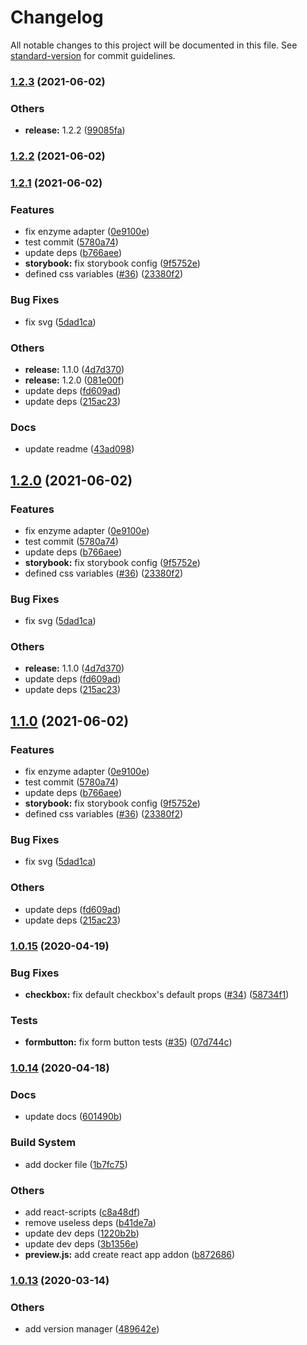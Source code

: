 # Changelog

All notable changes to this project will be documented in this file. See [standard-version](https://github.com/conventional-changelog/standard-version) for commit guidelines.

### [1.2.3](https://github.com/wearepush/push-ui/compare/v1.2.1...v1.2.3) (2021-06-02)


### Others

* **release:** 1.2.2 ([99085fa](https://github.com/wearepush/push-ui/commit/99085fa417a3957af30482375dfba0c0383d674a))

### [1.2.2](https://github.com/wearepush/push-ui/compare/v1.2.1...v1.2.2) (2021-06-02)

### [1.2.1](https://github.com/wearepush/push-ui/compare/v1.0.15...v1.2.1) (2021-06-02)


### Features

* fix enzyme adapter ([0e9100e](https://github.com/wearepush/push-ui/commit/0e9100e5808fee5f9f7ea9dc18ae3f56d3322ba5))
* test commit ([5780a74](https://github.com/wearepush/push-ui/commit/5780a74b5d7e5fcac24532550cde64835ad9c5dd))
* update deps ([b766aee](https://github.com/wearepush/push-ui/commit/b766aee248f742454581110838052fad633f6330))
* **storybook:** fix storybook config ([9f5752e](https://github.com/wearepush/push-ui/commit/9f5752e6bcaa81b57dd6ef98ad9ccbd573b7f67e))
* defined css variables ([#36](https://github.com/wearepush/push-ui/issues/36)) ([23380f2](https://github.com/wearepush/push-ui/commit/23380f2c28bb9295e2e9cd9b8dd0ab9c5a4ea389))


### Bug Fixes

* fix svg ([5dad1ca](https://github.com/wearepush/push-ui/commit/5dad1ca8d9d4da564a9501d872924cf1f9786ab3))


### Others

* **release:** 1.1.0 ([4d7d370](https://github.com/wearepush/push-ui/commit/4d7d370b6d44e97c8ed5fbf6d4eaf08fe34780d9))
* **release:** 1.2.0 ([081e00f](https://github.com/wearepush/push-ui/commit/081e00f63ff3d4f52e306df112f943c1da9b65f6))
* update deps ([fd609ad](https://github.com/wearepush/push-ui/commit/fd609ad96323833d6c26e0d4921a8606f5fe9809))
* update deps ([215ac23](https://github.com/wearepush/push-ui/commit/215ac2391b1d1511bf26b8bb7749cbdd3b1b63ae))


### Docs

* update readme ([43ad098](https://github.com/wearepush/push-ui/commit/43ad0981999445bec08921b071c475139105e799))

## [1.2.0](https://github.com/wearepush/push-ui/compare/v1.0.15...v1.2.0) (2021-06-02)


### Features

* fix enzyme adapter ([0e9100e](https://github.com/wearepush/push-ui/commit/0e9100e5808fee5f9f7ea9dc18ae3f56d3322ba5))
* test commit ([5780a74](https://github.com/wearepush/push-ui/commit/5780a74b5d7e5fcac24532550cde64835ad9c5dd))
* update deps ([b766aee](https://github.com/wearepush/push-ui/commit/b766aee248f742454581110838052fad633f6330))
* **storybook:** fix storybook config ([9f5752e](https://github.com/wearepush/push-ui/commit/9f5752e6bcaa81b57dd6ef98ad9ccbd573b7f67e))
* defined css variables ([#36](https://github.com/wearepush/push-ui/issues/36)) ([23380f2](https://github.com/wearepush/push-ui/commit/23380f2c28bb9295e2e9cd9b8dd0ab9c5a4ea389))


### Bug Fixes

* fix svg ([5dad1ca](https://github.com/wearepush/push-ui/commit/5dad1ca8d9d4da564a9501d872924cf1f9786ab3))


### Others

* **release:** 1.1.0 ([4d7d370](https://github.com/wearepush/push-ui/commit/4d7d370b6d44e97c8ed5fbf6d4eaf08fe34780d9))
* update deps ([fd609ad](https://github.com/wearepush/push-ui/commit/fd609ad96323833d6c26e0d4921a8606f5fe9809))
* update deps ([215ac23](https://github.com/wearepush/push-ui/commit/215ac2391b1d1511bf26b8bb7749cbdd3b1b63ae))

## [1.1.0](https://github.com/wearepush/push-ui/compare/v1.0.15...v1.1.0) (2021-06-02)


### Features

* fix enzyme adapter ([0e9100e](https://github.com/wearepush/push-ui/commit/0e9100e5808fee5f9f7ea9dc18ae3f56d3322ba5))
* test commit ([5780a74](https://github.com/wearepush/push-ui/commit/5780a74b5d7e5fcac24532550cde64835ad9c5dd))
* update deps ([b766aee](https://github.com/wearepush/push-ui/commit/b766aee248f742454581110838052fad633f6330))
* **storybook:** fix storybook config ([9f5752e](https://github.com/wearepush/push-ui/commit/9f5752e6bcaa81b57dd6ef98ad9ccbd573b7f67e))
* defined css variables ([#36](https://github.com/wearepush/push-ui/issues/36)) ([23380f2](https://github.com/wearepush/push-ui/commit/23380f2c28bb9295e2e9cd9b8dd0ab9c5a4ea389))


### Bug Fixes

* fix svg ([5dad1ca](https://github.com/wearepush/push-ui/commit/5dad1ca8d9d4da564a9501d872924cf1f9786ab3))


### Others

* update deps ([fd609ad](https://github.com/wearepush/push-ui/commit/fd609ad96323833d6c26e0d4921a8606f5fe9809))
* update deps ([215ac23](https://github.com/wearepush/push-ui/commit/215ac2391b1d1511bf26b8bb7749cbdd3b1b63ae))

### [1.0.15](https://github.com/wearepush/push-ui/compare/v1.0.14...v1.0.15) (2020-04-19)


### Bug Fixes

* **checkbox:** fix default checkbox's default props ([#34](https://github.com/wearepush/push-ui/issues/34)) ([58734f1](https://github.com/wearepush/push-ui/commit/58734f1a03fcd4e4f6990499da367abde7de72a6))


### Tests

* **formbutton:** fix form button tests ([#35](https://github.com/wearepush/push-ui/issues/35)) ([07d744c](https://github.com/wearepush/push-ui/commit/07d744cb13131fd6c328ddd1c52e65de1be7ae28))

### [1.0.14](https://github.com/wearepush/push-ui/compare/v1.0.13...v1.0.14) (2020-04-18)


### Docs

* update docs ([601490b](https://github.com/wearepush/push-ui/commit/601490bd2b5bd5c918d23569ea376d35e497aca0))


### Build System

* add docker file ([1b7fc75](https://github.com/wearepush/push-ui/commit/1b7fc751098cef82095d5e35b97f9fd3c28d88e2))


### Others

* add react-scripts ([c8a48df](https://github.com/wearepush/push-ui/commit/c8a48dfe80bdb79ae5bc59175ec3fbd9b74a4bbb))
* remove useless deps ([b41de7a](https://github.com/wearepush/push-ui/commit/b41de7aac3bcf0e3d075aeef724fdd66f998c5b3))
* update dev deps ([1220b2b](https://github.com/wearepush/push-ui/commit/1220b2b0aa8cddd7325b42e926f93a7eda8ab5cd))
* update dev deps ([3b1356e](https://github.com/wearepush/push-ui/commit/3b1356eee52d6c70735e091101281c9a347ab90f))
* **preview.js:** add create react app addon ([b872686](https://github.com/wearepush/push-ui/commit/b87268605b254eedd372fa92043f7fd4ca675540))

### [1.0.13](https://github.com/wearepush/push-ui/compare/v1.0.12...v1.0.13) (2020-03-14)


### Others

* add version manager ([489642e](https://github.com/wearepush/push-ui/commit/489642ef0e55a28dc8225855399c5262af16a8f3))
